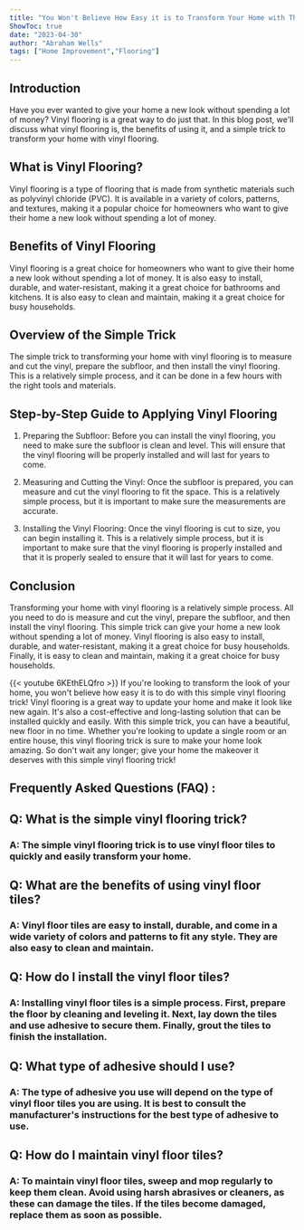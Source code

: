 ```yaml
---
title: "You Won't Believe How Easy it is to Transform Your Home with This Simple Vinyl Flooring Trick!"
ShowToc: true 
date: "2023-04-30"
author: "Abraham Wells" 
tags: ["Home Improvement","Flooring"]
---
```

## Introduction

Have you ever wanted to give your home a new look without spending a lot of money? Vinyl flooring is a great way to do just that. In this blog post, we'll discuss what vinyl flooring is, the benefits of using it, and a simple trick to transform your home with vinyl flooring.

## What is Vinyl Flooring?

Vinyl flooring is a type of flooring that is made from synthetic materials such as polyvinyl chloride (PVC). It is available in a variety of colors, patterns, and textures, making it a popular choice for homeowners who want to give their home a new look without spending a lot of money.

## Benefits of Vinyl Flooring

Vinyl flooring is a great choice for homeowners who want to give their home a new look without spending a lot of money. It is also easy to install, durable, and water-resistant, making it a great choice for bathrooms and kitchens. It is also easy to clean and maintain, making it a great choice for busy households.

## Overview of the Simple Trick

The simple trick to transforming your home with vinyl flooring is to measure and cut the vinyl, prepare the subfloor, and then install the vinyl flooring. This is a relatively simple process, and it can be done in a few hours with the right tools and materials.

## Step-by-Step Guide to Applying Vinyl Flooring

1. Preparing the Subfloor: Before you can install the vinyl flooring, you need to make sure the subfloor is clean and level. This will ensure that the vinyl flooring will be properly installed and will last for years to come.

2. Measuring and Cutting the Vinyl: Once the subfloor is prepared, you can measure and cut the vinyl flooring to fit the space. This is a relatively simple process, but it is important to make sure the measurements are accurate.

3. Installing the Vinyl Flooring: Once the vinyl flooring is cut to size, you can begin installing it. This is a relatively simple process, but it is important to make sure that the vinyl flooring is properly installed and that it is properly sealed to ensure that it will last for years to come.

## Conclusion

Transforming your home with vinyl flooring is a relatively simple process. All you need to do is measure and cut the vinyl, prepare the subfloor, and then install the vinyl flooring. This simple trick can give your home a new look without spending a lot of money. Vinyl flooring is also easy to install, durable, and water-resistant, making it a great choice for busy households. Finally, it is easy to clean and maintain, making it a great choice for busy households.

{{< youtube 6KEthELQfro >}} 
If you're looking to transform the look of your home, you won't believe how easy it is to do with this simple vinyl flooring trick! Vinyl flooring is a great way to update your home and make it look like new again. It's also a cost-effective and long-lasting solution that can be installed quickly and easily. With this simple trick, you can have a beautiful, new floor in no time. Whether you're looking to update a single room or an entire house, this vinyl flooring trick is sure to make your home look amazing. So don't wait any longer; give your home the makeover it deserves with this simple vinyl flooring trick!

## Frequently Asked Questions (FAQ) :
<h2>Q: What is the simple vinyl flooring trick?</h2>

<h3>A: The simple vinyl flooring trick is to use vinyl floor tiles to quickly and easily transform your home.</h3>

<h2>Q: What are the benefits of using vinyl floor tiles?</h2>

<h3>A: Vinyl floor tiles are easy to install, durable, and come in a wide variety of colors and patterns to fit any style. They are also easy to clean and maintain.</h3>

<h2>Q: How do I install the vinyl floor tiles?</h2>

<h3>A: Installing vinyl floor tiles is a simple process. First, prepare the floor by cleaning and leveling it. Next, lay down the tiles and use adhesive to secure them. Finally, grout the tiles to finish the installation.</h3>

<h2>Q: What type of adhesive should I use?</h2>

<h3>A: The type of adhesive you use will depend on the type of vinyl floor tiles you are using. It is best to consult the manufacturer's instructions for the best type of adhesive to use.</h3>

<h2>Q: How do I maintain vinyl floor tiles?</h2>

<h3>A: To maintain vinyl floor tiles, sweep and mop regularly to keep them clean. Avoid using harsh abrasives or cleaners, as these can damage the tiles. If the tiles become damaged, replace them as soon as possible.</h3>





